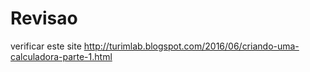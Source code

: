 # Revisao
verificar este site
http://turimlab.blogspot.com/2016/06/criando-uma-calculadora-parte-1.html
